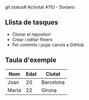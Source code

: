 git status# Activitat A11U - Soriano

## Llista de tasques

- Clonar el repositori
- Crear i editar fitxers
- Fer commits i pujar canvis a GitHub

## Taula d'exemple

| Nom     | Edat | Ciutat     |
|---------|------|------------|
| Joan    | 20   | Barcelona  |
| Marta   | 22   | Girona     |
